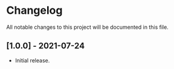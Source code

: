 # Changelog
All notable changes to this project will be documented in this file.

## [1.0.0] - 2021-07-24

- Initial release.
